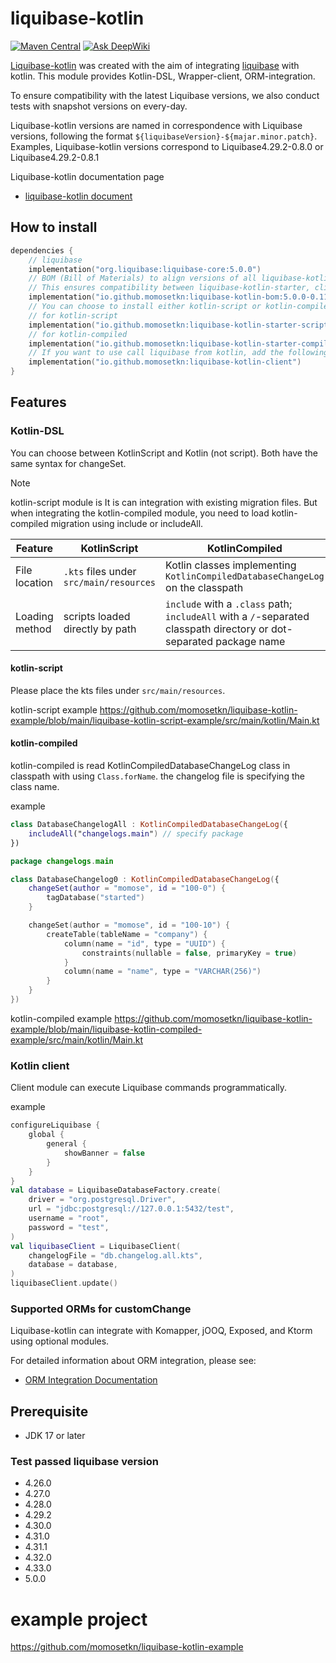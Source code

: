 # liquibase-kotlin
[![Maven Central](https://img.shields.io/maven-central/v/io.github.momosetkn/liquibase-kotlin-dsl)](https://search.maven.org/artifact/io.github.momosetkn/liquibase-kotlin-dsl)
[![Ask DeepWiki](https://deepwiki.com/badge.svg)](https://deepwiki.com/momosetkn/liquibase-kotlin)

[Liquibase-kotlin](https://momosetkn.github.io/liquibase-kotlin) was created with the aim of integrating [liquibase](https://github.com/liquibase/liquibase) with kotlin.
This module provides Kotlin-DSL, Wrapper-client, ORM-integration.

To ensure compatibility with the latest Liquibase versions, we also conduct tests with snapshot versions on every-day.

Liquibase-kotlin versions are named in correspondence with Liquibase versions, following the format `${liquibaseVersion}-${majar.minor.patch}`.
Examples, Liquibase-kotlin versions correspond to Liquibase4.29.2-0.8.0 or Liquibase4.29.2-0.8.1

Liquibase-kotlin documentation page 
- [liquibase-kotlin document](https://momosetkn.github.io/liquibase-kotlin-docs) 

## How to install

```kotlin
dependencies {
    // liquibase
    implementation("org.liquibase:liquibase-core:5.0.0")
    // BOM (Bill of Materials) to align versions of all liquibase-kotlin modules.
    // This ensures compatibility between liquibase-kotlin-starter, client, and other extensions.
    implementation("io.github.momosetkn:liquibase-kotlin-bom:5.0.0-0.11.1")
    // You can choose to install either kotlin-script or kotlin-compiled.
    // for kotlin-script
    implementation("io.github.momosetkn:liquibase-kotlin-starter-script")
    // for kotlin-compiled
    implementation("io.github.momosetkn:liquibase-kotlin-starter-compiled")
    // If you want to use call liquibase from kotlin, add the following code.
    implementation("io.github.momosetkn:liquibase-kotlin-client")
}
```

## Features

### Kotlin-DSL

You can choose between KotlinScript and Kotlin (not script).
Both have the same syntax for changeSet.

> [!NOTE]
> kotlin-script module is It is can integration with existing migration files.
> But when integrating the kotlin-compiled module, you need to load kotlin-compiled migration using include or includeAll.

| Feature | KotlinScript | KotlinCompiled |
| --- | --- | --- |
| File location | `.kts` files under `src/main/resources` | Kotlin classes implementing `KotlinCompiledDatabaseChangeLog` on the classpath |
| Loading method | scripts loaded directly by path | `include` with a `.class` path; `includeAll` with a `/`-separated classpath directory or dot-separated package name |

#### kotlin-script

Please place the kts files under `src/main/resources`.

kotlin-script example
https://github.com/momosetkn/liquibase-kotlin-example/blob/main/liquibase-kotlin-script-example/src/main/kotlin/Main.kt

#### kotlin-compiled

kotlin-compiled is read KotlinCompiledDatabaseChangeLog class in classpath with using `Class.forName`.
the changelog file is specifying the class name.

example
```kotlin
class DatabaseChangelogAll : KotlinCompiledDatabaseChangeLog({
    includeAll("changelogs.main") // specify package
})
```

```kotlin
package changelogs.main

class DatabaseChangelog0 : KotlinCompiledDatabaseChangeLog({
    changeSet(author = "momose", id = "100-0") {
        tagDatabase("started")
    }

    changeSet(author = "momose", id = "100-10") {
        createTable(tableName = "company") {
            column(name = "id", type = "UUID") {
                constraints(nullable = false, primaryKey = true)
            }
            column(name = "name", type = "VARCHAR(256)")
        }
    }
})
```

kotlin-compiled example
https://github.com/momosetkn/liquibase-kotlin-example/blob/main/liquibase-kotlin-compiled-example/src/main/kotlin/Main.kt

### Kotlin client

Client module can execute Liquibase commands programmatically.

example
```kotlin
configureLiquibase {
    global {
        general {
            showBanner = false
        }
    }
}
val database = LiquibaseDatabaseFactory.create(
    driver = "org.postgresql.Driver",
    url = "jdbc:postgresql://127.0.0.1:5432/test",
    username = "root",
    password = "test",
)
val liquibaseClient = LiquibaseClient(
    changelogFile = "db.changelog.all.kts",
    database = database,
)
liquibaseClient.update()
```
### Supported ORMs for customChange

Liquibase-kotlin can integrate with Komapper, jOOQ, Exposed, and Ktorm using optional modules.

For detailed information about ORM integration, please see:
- [ORM Integration Documentation](https://momosetkn.github.io/liquibase-kotlin-docs/orm-integration.html)


## Prerequisite

- JDK 17 or later

### Test passed liquibase version
- 4.26.0
- 4.27.0
- 4.28.0
- 4.29.2
- 4.30.0
- 4.31.0
- 4.31.1
- 4.32.0
- 4.33.0
- 5.0.0

# example project
https://github.com/momosetkn/liquibase-kotlin-example

